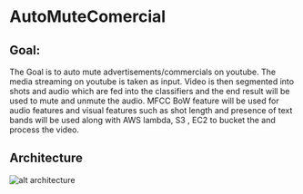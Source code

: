 # AutoMuteComercial

## Goal:
The Goal is to auto mute advertisements/commercials on youtube. The media streaming on youtube is taken as input. Video is then segmented into shots and audio which are fed into the classifiers and the end result will be used to mute and unmute the audio. MFCC BoW feature will be used for audio features and visual features such as shot length and presence of text bands will be used along with AWS lambda, S3 , EC2 to bucket the and process the video.

## Architecture
![alt architecture](https://github.com/priyanka-moorthy/AutoMuteComercial/Documentation/Automute_Architecture.png)
